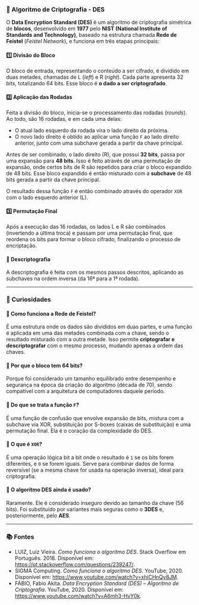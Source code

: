 ### 🔐 Algoritmo de Criptografia - DES

O **Data Encryption Standard (DES)** é um algoritmo de criptografia simétrica de **blocos**, desenvolvido em **1977** pelo **NIST (National Institute of Standards and Technology)**, baseado na estrutura chamada **Rede de Feistel** (_Feistel Network_), e funciona em três etapas principais:

#### 1️⃣ Divisão do Bloco

O bloco de entrada, representando o conteúdo a ser cifrado, é dividido em duas metades, chamadas de L (_left_) e R (_right_). Cada parte apresenta 32 bits, totalizando 64 bits. Esse bloco é **o dado a ser criptografado**.

#### 2️⃣ Aplicação das Rodadas

Feita a divisão do bloco, inicia-se o processamento das rodadas (_rounds_). Ao todo, são 16 rodadas, e em cada uma delas:

- O atual lado esquerdo da rodada vira o lado direito da próxima.
- O novo lado direito é obtido ao aplicar uma função `F` ao lado direito anterior, junto com uma subchave gerada a partir da chave principal.

Antes de ser combinado, o lado direito (R), que possui **32 bits**, passa por uma expansão para **48 bits**. Isso é feito através de uma permutação de expansão, onde certos bits de R são repetidos para criar o bloco expandido de 48 bits. Esse bloco expandido é então misturado com a **subchave** de 48 bits gerada a partir da chave principal.

O resultado dessa função `F` é então combinado através do operador `XOR` com o lado esquerdo anterior (L).

#### 3️⃣ Permutação Final

Após a execução das 16 rodadas, os lados L e R são combinados (invertendo a última troca) e passam por uma permutação final, que reordena os bits para formar o bloco cifrado, finalizando o processo de encriptação.

#### 🔁 Descriptografia

A descriptografia é feita com os mesmos passos descritos, aplicando as subchaves na ordem inversa (da 16ª para a 1ª rodada).

---

### 🧠 Curiosidades

#### 🤔 Como funciona a Rede de Feistel?

É uma estrutura onde os dados são divididos em duas partes, e uma função é aplicada em uma das metades combinada com a chave, sendo o resultado misturado com a outra metade. Isso permite **criptografar e descriptografar** com o mesmo processo, mudando apenas a ordem das chaves.

#### 🤔 Por que o bloco tem 64 bits?

Porque foi considerado um tamanho equilibrado entre desempenho e segurança na época da criação do algoritmo (década de 70), sendo compatível com a arquitetura de computadores daquele período.

#### 🤔 Do que se trata a função `F`?

É uma função de confusão que envolve expansão de bits, mistura com a subchave via XOR, substituição por S-boxes (caixas de substituição) e uma permutação final. Ela é o coração da complexidade do DES.

#### 🤔 O que é `XOR`?

É uma operação lógica bit a bit onde o resultado é `1` se os bits forem diferentes, e `0` se forem iguais. Serve para combinar dados de forma reversível (se a mesma chave for usada na operação inversa), ideal para criptografia.

#### 🤔 O algoritmo DES ainda é usado?

Raramente. Ele é considerado inseguro devido ao tamanho da chave (56 bits). Foi substituído por variantes mais seguras como o **3DES** e, posteriormente, pelo **AES**.

---

### 📚 Fontes

- LUIZ, Luiz Vieira. *Como funciona o algoritmo DES*. Stack Overflow em Português. 2018. Disponível em: <https://pt.stackoverflow.com/questions/239247/>.
- SIGMA Computing. *Como funciona o algoritmo DES*. YouTube, 2020. Disponível em: <https://www.youtube.com/watch?v=xhiCHnQy8JM>.
- FÁBIO, Fabio Akita. *Data Encryption Standard (DES) – Algoritmo de Criptografia*. YouTube, 2020. Disponível em: <https://www.youtube.com/watch?v=A6mh3-HvY0k>.